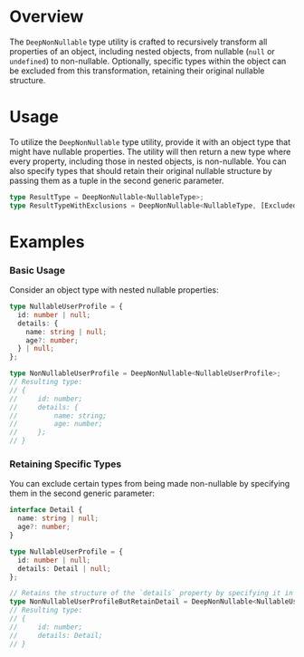 # Overview

The `DeepNonNullable` type utility is crafted to recursively transform all properties of an object, including nested objects, from nullable (`null` or `undefined`) to non-nullable. Optionally, specific types within the object can be excluded from this transformation, retaining their original nullable structure.

# Usage

To utilize the `DeepNonNullable` type utility, provide it with an object type that might have nullable properties. The utility will then return a new type where every property, including those in nested objects, is non-nullable. You can also specify types that should retain their original nullable structure by passing them as a tuple in the second generic parameter.

```typescript
type ResultType = DeepNonNullable<NullableType>;
type ResultTypeWithExclusions = DeepNonNullable<NullableType, [ExcludedType]>;
```

# Examples

### Basic Usage

Consider an object type with nested nullable properties:

```typescript
type NullableUserProfile = {
  id: number | null;
  details: {
    name: string | null;
    age?: number;
  } | null;
};

type NonNullableUserProfile = DeepNonNullable<NullableUserProfile>;
// Resulting type:
// {
//     id: number;
//     details: {
//         name: string;
//         age: number;
//     };
// }
```

### Retaining Specific Types

You can exclude certain types from being made non-nullable by specifying them in the second generic parameter:

```typescript
interface Detail {
  name: string | null;
  age?: number;
}

type NullableUserProfile = {
  id: number | null;
  details: Detail | null;
};

// Retains the structure of the `details` property by specifying it in the second generic parameter.
type NonNullableUserProfileButRetainDetail = DeepNonNullable<NullableUserProfile, [Detail]>;
// Resulting type:
// {
//     id: number;
//     details: Detail;
// }
```
